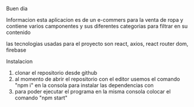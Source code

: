 Buen dia

Informacion
esta aplicacion es de un e-commers para la venta de ropa y contiene varios camponentes y sus diferentes categorias para filtrar en su contenido

las tecnologias usadas para el proyecto son react, axios, react router dom, firebase


Instalacion
1. clonar el repositorio desde github
2. al momento de abrir el repositorio con el editor usemos el comando "npm i" en la consola para instalar las dependencias con
3. para poder ejecutar el programa en la misma consola colocar el comando "npm start"


